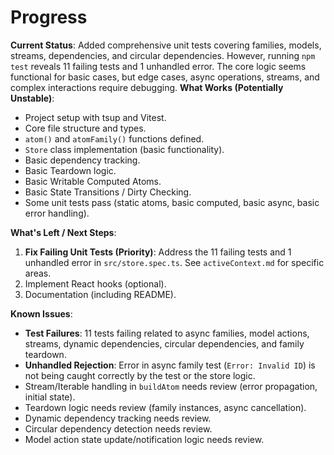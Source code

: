 # Progress

**Current Status**: Added comprehensive unit tests covering families, models, streams, dependencies, and circular dependencies. However, running `npm test` reveals 11 failing tests and 1 unhandled error. The core logic seems functional for basic cases, but edge cases, async operations, streams, and complex interactions require debugging.
**What Works (Potentially Unstable)**:
- Project setup with tsup and Vitest.
- Core file structure and types.
- `atom()` and `atomFamily()` functions defined.
- `Store` class implementation (basic functionality).
- Basic dependency tracking.
- Basic Teardown logic.
- Basic Writable Computed Atoms.
- Basic State Transitions / Dirty Checking.
- Some unit tests pass (static atoms, basic computed, basic async, basic error handling).

**What's Left / Next Steps**:
1.  **Fix Failing Unit Tests (Priority)**: Address the 11 failing tests and 1 unhandled error in `src/store.spec.ts`. See `activeContext.md` for specific areas.
2.  Implement React hooks (optional).
3.  Documentation (including README).

**Known Issues**:
- **Test Failures**: 11 tests failing related to async families, model actions, streams, dynamic dependencies, circular dependencies, and family teardown.
- **Unhandled Rejection**: Error in async family test (`Error: Invalid ID`) is not being caught correctly by the test or the store logic.
- Stream/Iterable handling in `buildAtom` needs review (error propagation, initial state).
- Teardown logic needs review (family instances, async cancellation).
- Dynamic dependency tracking needs review.
- Circular dependency detection needs review.
- Model action state update/notification logic needs review.
